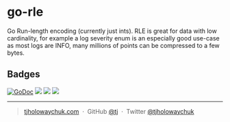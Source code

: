 
# go-rle

Go Run-length encoding (currently just ints). RLE is great for data with low cardinality,
for example a log severity enum is an especially good use-case as most logs are INFO, many millions of points can be compressed to a few bytes.

## Badges

[![GoDoc](https://godoc.org/github.com/tj/go-rle?status.svg)](https://godoc.org/github.com/tj/go-rle)
![](https://img.shields.io/badge/license-MIT-blue.svg)
![](https://img.shields.io/badge/status-stable-green.svg)
[![](http://apex.sh/images/badge.svg)](https://apex.sh/)

---

> [tjholowaychuk.com](http://tjholowaychuk.com) &nbsp;&middot;&nbsp;
> GitHub [@tj](https://github.com/tj) &nbsp;&middot;&nbsp;
> Twitter [@tjholowaychuk](https://twitter.com/tjholowaychuk)
